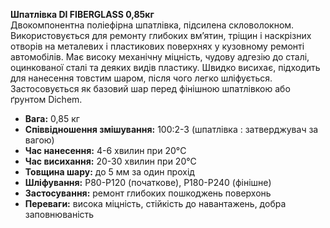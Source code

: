 **Шпатлівка DI FIBERGLASS 0,85кг**  
Двокомпонентна поліефірна шпатлівка, підсилена скловолокном. Використовується для ремонту глибоких вм’ятин, тріщин і наскрізних отворів на металевих і пластикових поверхнях у кузовному ремонті автомобілів. Має високу механічну міцність, чудову адгезію до сталі, оцинкованої сталі та деяких видів пластику. Швидко висихає, підходить для нанесення товстим шаром, після чого легко шліфується. Застосовується як базовий шар перед фінішною шпатлівкою або ґрунтом Dichem.

- **Вага:** 0,85 кг  
- **Співвідношення змішування:** 100:2-3 (шпатлівка : затверджувач за вагою)  
- **Час нанесення:** 4-6 хвилин при 20°C  
- **Час висихання:** 20-30 хвилин при 20°C  
- **Товщина шару:** до 5 мм за один прохід  
- **Шліфування:** P80-P120 (початкове), P180-P240 (фінішне)  
- **Застосування:** ремонт глибоких пошкоджень поверхонь  
- **Переваги:** висока міцність, стійкість до навантажень, добра заповнюваність